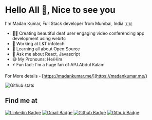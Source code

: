 # Hello All 👋, Nice to see you

I'm Madan Kumar, Full Stack developer from Mumbai, India :india:

- 👨‍💻 Creating beautiful deaf user engaging video conferencing app development using webrtc
- 🏢 Working at L&T infotech
- 🌱 Learning all about Open Source
- 💬 Ask me about React, Javascript
- 😄 My Pronouns: He/Him
- ⚡️ Fun fact: I'm a huge fan of APJ.Abdul Kalam

For More details - [https://madankumar.me/](https://madankumar.me/)

![Github stats](https://github-readme-stats.vercel.app/api?username=jmadankumar&hide=issues&show_icons=true&count_private=true&theme=prussian)

## Find me at
[![Linkedin Badge](https://img.shields.io/badge/-madankumar-blue?style=flat-square&logo=Linkedin&logoColor=white)](https://www.linkedin.com/in/madan-kumar-16469997/)
[![Gmail Badge](https://img.shields.io/badge/-kumarmadan.j@gmail.com-c14438?style=flat-square&logo=Gmail&logoColor=white)](mailto:kumarmadan.j@gmail.com)
[![Github Badge](https://img.shields.io/badge/-jmadankumar-black?style=flat-square&logo=github&logoColor=white)](https://github.com/jmadankumar)
[![Github Badge](https://img.shields.io/badge/-@madan1994-007ACC?style=flat-square&logo=twitter&logoColor=white)](https://twitter.com/madan1994)

